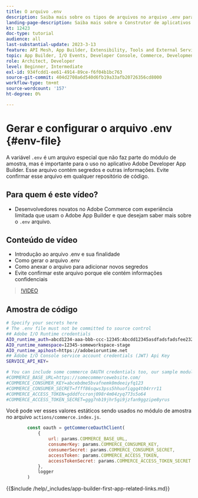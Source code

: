 ```yaml
---
title: O arquivo .env
description: Saiba mais sobre os tipos de arquivos no arquivo .env para este aplicativo de amostra
landing-page-description: Saiba mais sobre o Construtor de aplicativos do Adobe Developer usado com o Adobe Commerce e que tipos de conteúdo é usado no arquivo .env
kt: 12423
doc-type: tutorial
audience: all
last-substantial-update: 2023-3-13
feature: API Mesh, App Builder, Extensibility, Tools and External Services, Backend Development
topic: App Builder, I/O Events, Developer Console, Commerce, Development, Integrations
role: Architect, Developer
level: Beginner, Intermediate
exl-id: 934fcdd1-ee61-4914-89ce-f6f04b1bc763
source-git-commit: 404d2708a6d540d6fb19a33afb20726356cd8000
workflow-type: tm+mt
source-wordcount: '157'
ht-degree: 0%

---
```


# Gerar e configurar o arquivo .env {#env-file}

A variável `.env` é um arquivo especial que não faz parte do módulo de amostra, mas é importante para o uso no aplicativo Adobe Developer App Builder. Esse arquivo contém segredos e outras informações. Evite confirmar esse arquivo em qualquer repositório de código.

## Para quem é este vídeo?

* Desenvolvedores novatos no Adobe Commerce com experiência limitada que usam o Adobe App Builder e que desejam saber mais sobre o `.env` arquivo.

## Conteúdo de vídeo

* Introdução ao arquivo .env e sua finalidade
* Como gerar o arquivo .env
* Como anexar o arquivo para adicionar novos segredos
* Evite confirmar este arquivo porque ele contém informações confidenciais

>[!VIDEO](https://video.tv.adobe.com/v/3416593?quality=12&learn=on)

## Amostra de código

```bash
# Specify your secrets here
# The .env file must not be committed to source control
## Adobe I/O Runtime credentials
AIO_runtime_auth=abcd1234-aaa-bbb-ccc-12345:Abcdd12345asdfadsfadsfee2323232323232
AIO_runtime_namespace=12345-someworkspace-stage
AIO_runtime_apihost=https://adobeioruntime.net
## Adobe I/O Console service account credentials (JWT) Api Key
SERVICE_API_KEY=

# You can include some commerce OAUTH credentials too, our sample module will use this
#COMMERCE_BASE_URL=https://somecommercewebsite.com/
#COMMERCE_CONSUMER_KEY=abcebdme5bvafnemk0mdeeiyfq123
#COMMERCE_CONSUMER_SECRET=ffff86sqws3pss5hhuofiqgq4t04rrr11
#COMMERCE_ACCESS_TOKEN=gdddfccronj098r4m04zyq773s5o64
#COMMERCE_ACCESS_TOKEN_SECRET=ggg7nb19jhr5gi9jzfan9ggzipe8yrus
```

Você pode ver esses valores estáticos sendo usados no módulo de amostra no arquivo `actions/commerce.index.js`.

```javascript
        const oauth = getCommerceOauthClient(
            {
                url: params.COMMERCE_BASE_URL,
                consumerKey: params.COMMERCE_CONSUMER_KEY,
                consumerSecret: params.COMMERCE_CONSUMER_SECRET,
                accessToken: params.COMMERCE_ACCESS_TOKEN,
                accessTokenSecret: params.COMMERCE_ACCESS_TOKEN_SECRET
            },
            logger
        )
```

{{$include /help/_includes/app-builder-first-app-related-links.md}}
